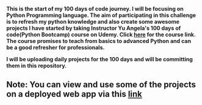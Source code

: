 **This is the start of my 100 days of code journey. I will be focusing on Python Programming language. The aim of participating in this challenge is to refresh my python knowledge and also create some awesome projects
I have started by taking Instructor Yu Angela's 100 days of code(Python Bootcamp) course on Udemy. Click [here](https://www.udemy.com/course/100-days-of-code) for the course link. The course promises to teach from basics to advanced Python and can be a good refresher for professionals.**

**I will be uploading daily projects for the 100 days and will be committing them in this repository.**

## Note: You can view and use some of the projects on a deployed web app via this [link]("http://streamlit100days.herokuapp.com/")
